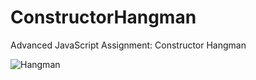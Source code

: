 # ConstructorHangman
Advanced JavaScript Assignment: Constructor Hangman

![Hangman](https://github.com/nvidyakarthik/ConstructorHangman/blob/master/Demos/constHangman.gif)

